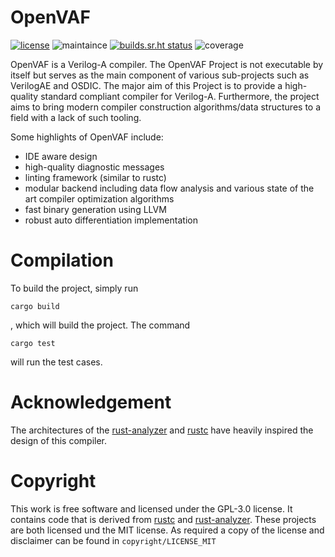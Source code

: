# OpenVAF

[![license](https://img.shields.io/badge/license-GPL%203.0-brightgreen)](https://gitlab.com/DSPOM/OpenVAF/-/blob/master/LICENSE)
![maintaince](https://img.shields.io/badge/maintenance-actively--developed-informational)
[![builds.sr.ht status](https://builds.sr.ht/~dspom/OpenVAF.svg)](https://builds.sr.ht/~dspom/OpenVAF?)
![coverage](https://img.shields.io/badge/coverage-68%25-yellowgreen)

OpenVAF is a Verilog-A compiler. The OpenVAF Project is not executable by itself
but serves as the main component of various sub-projects such as VerilogAE and OSDIC.
The major aim of this Project is to provide a high-quality standard compliant compiler for Verilog-A.
Furthermore, the project aims to bring modern compiler construction algorithms/data structures to a field with a lack of such tooling.

Some highlights of OpenVAF include:

* IDE aware design
* high-quality diagnostic messages
* linting framework (similar to rustc)
* modular backend including data flow analysis and various state of the art compiler optimization algorithms
* fast binary generation using LLVM
* robust auto differentiation implementation

# Compilation

To build the project, simply run

    cargo build

, which will build the project. The command

    cargo test

will run the test cases.


# Acknowledgement

The architectures of the [rust-analyzer](https://github.com/rust-analyzer/rust-analyzer) and [rustc](https://github.com/rust-lang/rust/) have heavily inspired the design of this compiler.

# Copyright

This work is free software and licensed under the GPL-3.0 license.
It contains code that is derived from [rustc](https://github.com/rust-lang/rust/) and [rust-analyzer](https://github.com/rust-analyzer/rust-analyzer). These projects are both licensed und the MIT license. As required a copy of the license and disclaimer can be found in `copyright/LICENSE_MIT`


